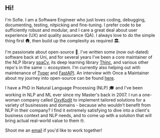## Hi!

I'm Sofie. I am a Software Engineer who just loves coding, debugging, documenting, testing, nitpicking and fine-tuning. I prefer code to be sufficiently robust and modular, and I care a great deal about user experience (UX) and quality assurance (QA). I always love to do the simple thing first 🛖, then build up the complexity as required 🏛️.

I'm passionate about open-source 🐍. I've written some (now out-dated) software back at Uni, and for several years I've been a core maintainer of the NLP library [spaCy](https://github.com/explosion/spaCy), its deep learning library [Thinc](https://github.com/explosion/thinc), and various other repo's in the same 💥 ecosystem. I'm currently also helping out with maintenance of [Typer](https://github.com/tiangolo/typer) and [FastAPI](https://github.com/fastapi/fastapi). An interview with Once a Maintainer about my journey into open-source can be found [here](https://onceamaintainer.substack.com/p/once-a-maintainer-sofie-van-landeghem).

I have a PhD in Natural Language Processing (NLP) 🎓 and I've been working in NLP and ML ever since my Master's back in 2007. I run a one-woman company called [OxyKodit](https://oxykodit.com/) to implement tailored solutions for a variety of businesses and domains - because who wouldn't benefit from NLP in their company? I find it extremely satisfying to dive into a client's business context and NLP needs, and to come up with a solution that will bring actual real-world value to them 🤓.

Shoot me an [email](https://oxykodit.com/#footer) if you'd like to work together!
